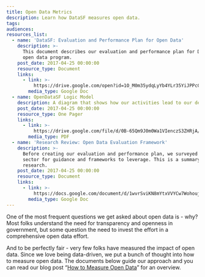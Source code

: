 ```yaml
---
title: Open Data Metrics
description: Learn how DataSF measures open data.
tags:
audiences:
resources_list:
  - name: 'DataSF: Evaluation and Performance Plan for Open Data'
    description: >-
      This document describes our evaluation and performance plan for DataSF’s
      open data program.
    post_date: 2017-04-25 00:00:00
    resource_type: Document
    links:
      - link: >-
          https://drive.google.com/open?id=1O_M0m35ydqLyYb4YLr35YiJPPcCUnm68g-gu6-hQJvc
        media_type: Google Doc
  - name: OpenDataSF Logic Model
    description: A diagram that shows how our activities lead to our desired outcomes.
    post_date: 2017-04-25 00:00:00
    resource_type: One Pager
    links:
      - link: >-
          https://drive.google.com/file/d/0B-65Qm9J0m0Wa1VIenczS3ZHRjA/view?usp=sharing
        media_type: PDF
  - name: 'Research Review: Open Data Evaluation Framework'
    description: >-
      Before creating our evaluation and performance plan, we surveyed the
      sector for guidance and frameworks to leverage. This is a summary of that
      research.
    post_date: 2017-04-25 00:00:00
    resource_type: Document
    links:
      - link: >-
          https://docs.google.com/document/d/1wvrSviKN8mYtxVVYCw7WohoujJjSFvSkY_Tj3ku8UMU/edit?usp=sharing
        media_type: Google Doc
---
```



One of the most frequent questions we get asked about open data is - why?Most folks understand the need for transparency and openness in government, but some question the need to invest the effort in a comprehensive open data effort.

And to be perfectly fair - very few folks have measured the impact of open data. Since we love being data-driven, we put a bunch of thought into how to measure open data. The documents below guide our approach and you can read our blog post “[How to Measure Open Data](https://datasf.org/blog/how-to-measure-open-data/)” for an overview.